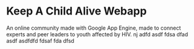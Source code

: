 # Keep A Child Alive Webapp

An online community made with Google App Engine, made to connect experts
and peer leaders to youth affected by HIV.
nj
adfd
asdf
fdsa
dfad
asdf
asdfdfd
fdsaf
fda
dfsd
